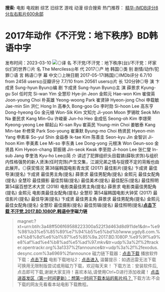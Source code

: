 **搜索:** 电影 电视剧 综艺 旧综艺 游戏 动漫 综合搜索 热门推荐： [精华-IMDB评分8分左右影片600余部](https://www.dytt8.com/html/gndy/jddy/20160320/50510.html)
# 2017年动作《不汗党：地下秩序》BD韩语中字
发布时间：2023-03-10 
![](https://img9.doubanio.com/view/photo/l_ratio_poster/public/p2454045831.jpg)◎译 名 不汗党/不汗党：地下秩序(台)/不汗党：坏家伙们的世界◎片 名 The Merciless◎年 代 2017◎产 地 韩国◎类 别 剧情/动作/犯罪◎语 言 韩语◎字 幕 中文◎上映日期 2017-05-17(韩国)◎IMDb评分 6.7/10 from 2458 users◎豆瓣评分 7.7/10 from 20561 users◎片 长 120分钟◎导 演 卞成贤 Sung-hyun Byun◎编 剧 卞成贤 Sung-hyun Byun◎主 演 薛景求 Kyung-gu Sol 任时完 Si-wan Yim 全慧珍 Hye-jin Jeon 金熙元 Hae-won Kim 崔俊英 Joon-young Choi 朴英雄 Yeong-woong Park 崔贤钟 Hyeon-jong Choi 申载敏 Jae-min Sin 洪仁 Hong In 高奉久 Bong-goo Go 李时勋 Si-hoon Lee 高东亨 Dong-hyeong Go 金元植 Won-Sik Kim 文知允 Ji-yoon Moon 罗锡旼 Seok Min Na 姜民求 Kang Min-Gu 许峻豪 Jun-ho Heo 金成伍 Seong-oh Kim 李璟荣 Kyeong-yeong Lee 柳起山 Ki-san Ryu 崔英民 Young-min Choi 姜敏泰 Kang Min-tae 朴修荣 Park Soo-young 崔秉默 Byung-mo Choi 杨贤民 Hyeon-min Yang 申素率 So-yul Shin 金益泰 Ik-tae Kim 陈善圭 Seon-kyu Jin 金智训 Ji-hoon Kim 李美素 Lee Mi-so 李东勇 Lee Dong-yong 元根洙 Won Geun-soo 金贤昌 Kim Hyeon-chang 郭振锡 Jin-seok Kwak 李至勋 Ji-hoon Lee 张仁燮 In-sub Jang 李奎浩 Kyu-ho Lee◎简 介 讲述了犯罪组织头目载镐(薛耿求饰)与组织内性格强势的新人贤洙(任时完饰)产生交集，江湖兄弟之情与捉摸不定的背叛也由此展开。◎获奖情况 第38届韩国电影青龙奖 (2017) 最佳影片(提名) 卞成贤 最佳导演(提名) 卞成贤 最佳男主角(提名) 薛景求 最佳男配角(提名) 金熙元 最佳女配角(提名) 全慧珍 最佳摄影 最佳剪辑(提名) 最佳美术(提名) 最佳配乐(提名) 最佳照明 第54届百想艺术大赏 (2018) 电影类最佳男主角(提名) 薛景求 电影类最佳男配角(提名) 金熙元 电影类最佳女配角(提名) 全慧珍 第54届韩国电影大钟奖 (2017) 最佳影片(提名) 最佳导演(提名) 卞成贤 最佳男主角 薛景求 最佳男配角(提名) 金熙元 最佳女配角(提名) 全慧珍 最佳摄影(提名) 最佳剪辑(提名) 最佳照明(提名)[**点击下载 不汗党.2017.BD.1080P.韩语中字**](magnet:?xt=urn:btih:3a48ff506f69588223300a522f3d463d8d911de1&dn=%e9%98%b3%e5%85%89%e7%94%b5%e5%bd%b1www.ygdy8.com.%e4%b8%8d%e6%b1%97%e5%85%9a.2017.BD.1080P.%e9%9f%a9%e8%af%ad%e4%b8%ad%e5%ad%97.mkv&tr=udp%3a%2f%2ftracker.opentrackr.org%3a1337%2fannounce&tr=udp%3a%2f%2fexodus.desync.com%3a6969%2fannounce)**磁力链**
> magnet:?xt=urn:btih:3a48ff506f69588223300a522f3d463d8d911de1&dn=%e9%98%b3%e5%85%89%e7%94%b5%e5%bd%b1www.ygdy8.com.%e4%b8%8d%e6%b1%97%e5%85%9a.2017.BD.1080P.%e9%9f%a9%e8%af%ad%e4%b8%ad%e5%ad%97.mkv&tr=udp%3a%2f%2ftracker.opentrackr.org%3a1337%2fannounce&tr=udp%3a%2f%2fexodus.desync.com%3a6969%2fannounce
磁力链下载器：[点击下载](https://dygod.org/js/bt.htm "qBittorrent") 播放软件下载：[点击下载](https://dygod.org/js/player.htm "PotPlayer") 电影下载地址2：[点击进入](https://dygod.org/ "阳光电影") 温馨提示：如遇迅雷无法下载可换用无限制版尝试或用磁力下载，欢迎每天来！  下载方法：安装软件后,点击即可下载,谢谢大家支持！喜欢本站,请使用Ctrl+D进行添加收藏！ [点击进首发区（第一时间更新）：想第一时间下载本站的影片吗？ ](https://www.ygdy8.net/)下载方法:不会下载的网友先看看本站电影下载教程。